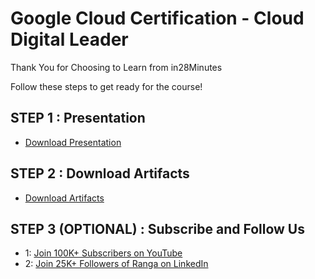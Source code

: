 # Google Cloud Certification - Cloud Digital Leader

Thank You for Choosing to Learn from in28Minutes

Follow these steps to get ready for the course!

## STEP 1 : Presentation

- [Download Presentation](https://github.com/in28minutes/course-material/raw/main/15-google-cloud-digital-leader/Course-Presentation-GoogleCloudDigitalLeader.pdf)

## STEP 2 : Download Artifacts

- [Download Artifacts](https://github.com/in28minutes/course-material/raw/main/15-google-cloud-digital-leader/downloads.zip)

## STEP 3 (OPTIONAL) : Subscribe and Follow Us

- 1: [Join 100K+ Subscribers on YouTube](http://youtube.com/user/rithustutorials?sub_confirmation=1)
- 2: [Join 25K+ Followers of Ranga on LinkedIn](https://www.linkedin.com/posts/rangakaranam_thank-you-keep-learning-every-day-our-activity-6687560624949485569-1Wic)

